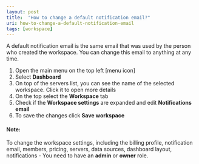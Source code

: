 ```yaml
---
layout: post
title:  "How to change a default notification email?"
uri: how-to-change-a-default-notification-email
tags: [workspace]
---
```


<p>
    A default notification email is the same email that was used by the person who created the workspace. You can change
    this email to anything at any time.
</p>

<!--more-->

<ol>
    <li>Open the main menu on the top left [menu icon]</li>
    <li>Select <strong>Dashboard</strong></li>
    <li>On top of the servers list, you can see the name of the selected workspace. Click it to open more details</li>
    <li>On the top select the <strong>Workspace</strong> tab</li>
    <li>Check if the <strong>Workspace settings</strong> are expanded and edit <strong>Notifications email</strong></li>
    <li>To save the changes click <strong>Save workspace</strong></li>
</ol>



<h4>Note:</h4>

<p>
    To change the workspace settings, including the billing profile, notification email, members, pricing, servers, data
    sources, dashboard layout, notifications - You need to have an <strong>admin</strong> or <strong>owner</strong>
    role.
</p>
